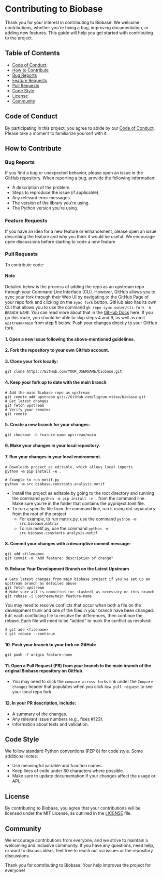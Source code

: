 # Contributing to Biobase
Thank you for your interest in contributing to Biobase! We welcome contributions, whether you're fixing a bug, improving documentation, or adding new features. This guide will help you get started with contributing to the project.

## Table of Contents
- [Code of Conduct](#Code-of-Conduct)
- [How to Contribute](#How-to-Contribute)
- [Bug Reports](#Bug-Reports)
- [Feature Requests](#Feature-Requests)
- [Pull Requests](#Pull-Requests)
- [Code Style](#Code-Style)
- [License](#License)
- [Community](#Community)
## Code of Conduct
By participating in this project, you agree to abide by our [Code of Conduct](https://GitHub.com/lignum-vitae/biobase/blob/master/docs/CODE_OF_CONDUCT.md). Please take a moment to familiarize yourself with it.

## How to Contribute
### Bug Reports
If you find a bug or unexpected behavior, please open an issue in the GitHub repository. When reporting a bug, provide the following information:

- A description of the problem.
- Steps to reproduce the issue (if applicable).
- Any relevant error messages.
- The version of the library you're using.
- The Python version you're using.

### Feature Requests
If you have an idea for a new feature or enhancement, please open an issue describing the feature and why you think it would be useful. We encourage open discussions before starting to code a new feature.

### Pull Requests
To contribute code:

#### Note
Detailed below is the process of adding the repo as an upstream repo through your Command Line Interface (CLI).
However, GitHub allows you to sync your fork through their Web UI by navigating to the GitHub Page of your repo fork and clicking on the `Sync fork` button.
GitHub also has its own CLI that allows you to use the command `gh repo sync owner/cli-fork -b BRANCH-NAME`.
You can read more about that in the [GitHub Docs](https://docs.GitHub.com/en/pull-requests/collaborating-with-pull-requests/working-with-forks/syncing-a-fork) here.
If you go this route, you should be able to skip steps 4 and 9, as well as omit `upstream/main` from step 5 below. Push your changes directly to your GitHub fork.

#### 1. Open a new Issue following the above-mentioned guidelines.
#### 2. Fork the repository to your own GitHub account.
#### 3. Clone your fork locally:
```nginx
git clone https://GitHub.com/YOUR_USERNAME/biobase.git
```
#### 4. Keep your fork up to date with the main branch
```nginx
# Add the main Biobase repo as upstream
git remote add upstream git://GitHub.com/lignum-vitae/biobase.git
# Get latest changes
git fetch upstream
# Verify your remotes
git remote
```
#### 5. Create a new branch for your changes:
```nginx
git checkout -b feature-name upstream/main
```
#### 6. Make your changes in your local repository.
#### 7. Run your changes in your local environment.
```nginx
# Downloads project as editable, which allows local imports
python -m pip install -e .

# Example to run motif.py
python -m src.biobase.constants.analysis.motif
```

- Install the project as editable by going to the root directory
  and running the command `python -m pip install -e .` from the command line.
  Make sure you're in the folder that contains the pyproject.toml file.
- To run a specific file from the command line, run it using dot separators from the root of the project
  - For example, to run matrix.py, use the command `python -m src.biobase.matrix`
  - To run motif.py, use the command `python -m src.biobase.constants.analysis.motif`

#### 8. Commit your changes with a descriptive commit message:
```nginx
git add <filename>
git commit -m "Add feature: description of change"
```
#### 9. Rebase Your Development Branch on the Latest Upstream
```nginx
# Gets latest changes from main biobase project if you've set up an upstream branch as detailed above
git fetch upstream
# Make sure all is committed (or stashed) as necessary on this branch
git rebase -i upstream/main feature-name
```
You may need to resolve conflicts that occur when both a file on the development trunk and one of the files in your branch have been changed. 
Edit each conflicting file to resolve the differences, then continue the rebase. 
Each file will need to be "added" to mark the conflict as resolved:
```nginx
$ git add <filename>
$ git rebase --continue
```
#### 10. Push your branch to your fork on GitHub:
```nginx
git push -f origin feature-name
```
#### 11. Open a Pull Request (PR) from your branch to the main branch of the original Biobase repository on GitHub.
- You may need to click the `compare across forks` link under the `Compare changes` header that populates
  when you click `New pull request` to see your local repo fork.

#### 12. In your PR description, include:
- A summary of the changes.
- Any relevant issue numbers (e.g., fixes #123).
- Information about tests and validation.

## Code Style
We follow standard Python conventions (PEP 8) for code style. Some additional notes:

- Use meaningful variable and function names.
- Keep lines of code under 80 characters where possible.
- Make sure to update documentation if your changes affect the usage or API.
## License
By contributing to Biobase, you agree that your contributions will be licensed under the MIT License, as outlined in the [LICENSE](https://GitHub.com/lignum-vitae/biobase/blob/master/LICENSE) file.

## Community
We encourage contributions from everyone, and we strive to maintain a welcoming and inclusive community. If you have any questions, need help, or want to discuss ideas, feel free to reach out via issues or the repository discussions.

Thank you for contributing to Biobase! Your help improves the project for everyone!

